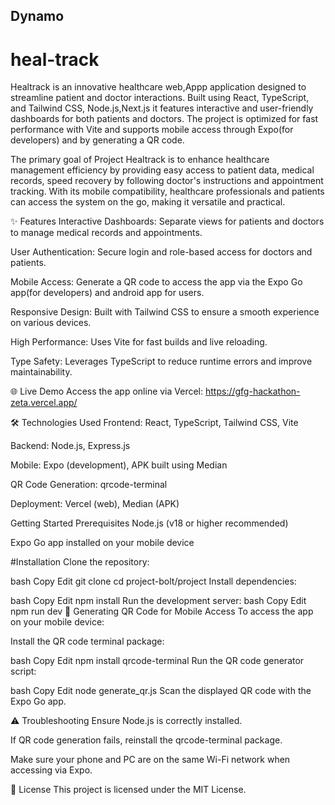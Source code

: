 ## Dynamo

# heal-track


Healtrack is an innovative healthcare web,Appp application designed to streamline patient and doctor interactions. Built using React, TypeScript, and Tailwind CSS, Node.js,Next.js it features interactive and user-friendly dashboards for both patients and doctors. The project is optimized for fast performance with Vite and supports mobile access through Expo(for developers) and by generating a QR code.

The primary goal of Project Healtrack is to enhance healthcare management efficiency by providing easy access to patient data, medical records, speed recovery by following doctor's instructions and appointment tracking. With its mobile compatibility, healthcare professionals and patients can access the system on the go, making it versatile and practical.

✨ Features
Interactive Dashboards: Separate views for patients and doctors to manage medical records and appointments.

User Authentication: Secure login and role-based access for doctors and patients.

Mobile Access: Generate a QR code to access the app via the Expo Go app(for developers) and android app for users.

Responsive Design: Built with Tailwind CSS to ensure a smooth experience on various devices.

High Performance: Uses Vite for fast builds and live reloading.

Type Safety: Leverages TypeScript to reduce runtime errors and improve maintainability.

🌐 Live Demo
Access the app online via Vercel: https://gfg-hackathon-zeta.vercel.app/



🛠️ Technologies Used
Frontend: React, TypeScript, Tailwind CSS, Vite

Backend: Node.js, Express.js

Mobile: Expo (development), APK built using Median

QR Code Generation: qrcode-terminal

Deployment: Vercel (web), Median (APK)

Getting Started
Prerequisites
Node.js (v18 or higher recommended)

Expo Go app installed on your mobile device

#Installation
Clone the repository:

bash
Copy
Edit
git clone <repository-url>
cd project-bolt/project
Install dependencies:

bash
Copy
Edit
npm install
Run the development server:
bash
Copy
Edit
npm run dev
📱 Generating QR Code for Mobile Access
To access the app on your mobile device:

Install the QR code terminal package:

bash
Copy
Edit
npm install qrcode-terminal
Run the QR code generator script:

bash
Copy
Edit
node generate_qr.js
Scan the displayed QR code with the Expo Go app.

⚠️ Troubleshooting
Ensure Node.js is correctly installed.

If QR code generation fails, reinstall the qrcode-terminal package.

Make sure your phone and PC are on the same Wi-Fi network when accessing via Expo.

📄 License
This project is licensed under the MIT License.
